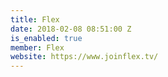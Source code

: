 ```yaml
---
title: Flex
date: 2018-02-08 08:51:00 Z
is_enabled: true
member: Flex
website: https://www.joinflex.tv/
---
```


